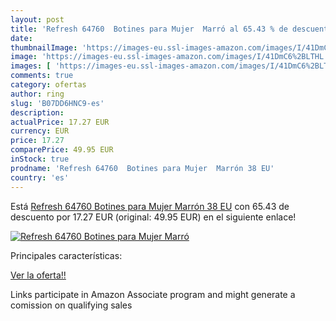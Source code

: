 ```yaml
---
layout: post
title: 'Refresh 64760  Botines para Mujer  Marró al 65.43 % de descuento'
date: 
thumbnailImage: 'https://images-eu.ssl-images-amazon.com/images/I/41DmC6%2BLTHL._SL200_.jpg'
image: 'https://images-eu.ssl-images-amazon.com/images/I/41DmC6%2BLTHL._SL200_.jpg'
images: [ 'https://images-eu.ssl-images-amazon.com/images/I/41DmC6%2BLTHL._SL200_.jpg' ]
comments: true
category: ofertas
author: ring
slug: 'B07DD6HNC9-es'
description:
actualPrice: 17.27 EUR
currency: EUR
price: 17.27
comparePrice: 49.95 EUR
inStock: true
prodname: 'Refresh 64760  Botines para Mujer  Marrón 38 EU'
country: 'es'
---
```


Está [Refresh 64760  Botines para Mujer  Marrón 38 EU](https://www.amazon.es/dp/B07DD6HNC9/?tag=tolees-21) con 65.43 de descuento por 17.27 EUR (original: 49.95 EUR) en el siguiente enlace!

[![Refresh 64760  Botines para Mujer  Marró](https://images-eu.ssl-images-amazon.com/images/I/41DmC6%2BLTHL._SL200_.jpg)](https://www.amazon.es/dp/B07DD6HNC9/?tag=tolees-21)

Principales características:


[Ver la oferta!!](https://www.amazon.es/dp/B07DD6HNC9/?tag=tolees-21)

Links participate in Amazon Associate program and might generate a comission on qualifying sales


